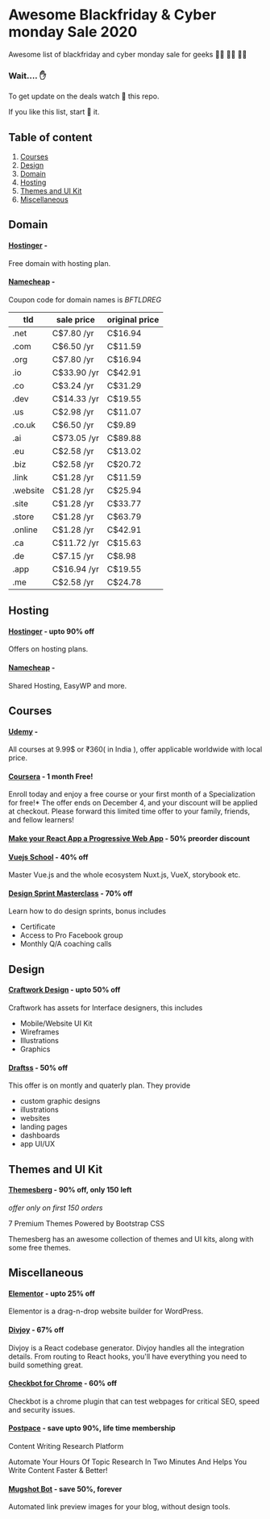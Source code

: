 # Awesome Blackfriday & Cyber monday Sale 2020
Awesome list of blackfriday and cyber monday sale for geeks 🐱‍💻 👨‍💻 👩‍💻

### Wait.... ✋ 
To get update on the deals watch 👀 this repo.

If you like this list, start 🌟 it.

## Table of content
1. [Courses](#courses)
1. [Design](#design)
1. [Domain](#domain)
1. [Hosting](#hosting)
1. [Themes and UI Kit](#themes-and-ui-kit)
1. [Miscellaneous](#miscellaneous)


## Domain

#### [Hostinger](https://www.hostinger.com/) - 

Free domain with hosting plan.

#### [Namecheap](https://www.namecheap.com/) - 

Coupon code for domain names is *BFTLDREG*

| tld  | sale price | original price |
|------|------------|----------------|
| .net | C$7.80 /yr | C$16.94 |
| .com | C$6.50 /yr | C$11.59 |
| .org | C$7.80 /yr | C$16.94 |
| .io | C$33.90 /yr | C$42.91 |
| .co | C$3.24 /yr | C$31.29 |
| .dev | C$14.33 /yr | C$19.55 |
| .us | C$2.98 /yr | C$11.07 |
| .co.uk | C$6.50 /yr | C$9.89 |
| .ai | C$73.05 /yr | C$89.88 |
| .eu | C$2.58 /yr | C$13.02 |
| .biz | C$2.58 /yr | C$20.72 |
| .link | C$1.28 /yr | C$11.59 |
| .website | C$1.28 /yr | C$25.94 |
| .site | C$1.28 /yr | C$33.77 |
| .store | C$1.28 /yr | C$63.79 |
| .online | C$1.28 /yr | C$42.91 |
| .ca | C$11.72 /yr | C$15.63 |
| .de | C$7.15 /yr | C$8.98 |
| .app | C$16.94 /yr | C$19.55 |
| .me | C$2.58 /yr | C$24.78 |


## Hosting

#### [Hostinger](https://www.hostinger.com/) - upto 90% off 

Offers on hosting plans.

#### [Namecheap](https://www.namecheap.com/) - 

Shared Hosting, EasyWP and more.
  
## Courses

#### [Udemy](https://www.udemy.com/) - 

All courses at 9.99$ or ₹360( in India ), offer applicable worldwide with local price.

#### [Coursera](https://eventing.coursera.org/redirectSigned/eyJrZXkiOiJlbWFpbC5saW5rLm9wZW4iLCJ2YWx1ZSI6eyJ1cmwiOiJodHRwczovL3d3dy5jb3Vyc2VyYS5vcmcvc291bC8_dXRtX21lZGl1bT1lbWFpbCZ1dG1fc291cmNlPW1hcmtldGluZyZ1dG1fY2FtcGFpZ249ZjI1S29Da0NFZXVJVGxOWExOaDBNZyNleGNsdXNpdmVuZXdjb2xsZWN0aW9ucyIsInRyYWNraW5nIjp7InVzZXJJZCI6NDEwODY3OTMsInVzZXJFbWFpbCI6ImF0dWw3NTU1QGdtYWlsLmNvbSIsIm5vdGlmaWNhdGlvblR5cGUiOiJmY3dId0NQZEVldUJvOG04Xzdmb0FnIiwiY2FtcGFpZ25JZCI6Im1hcmtldGluZ34yMDIwLTExLTI0IiwiY2FtcGFpZ25Hcm91cCI6ImYyNUtvQ2tDRWV1SVRsTlhMTmgwTWciLCJsaW5rcyI6W119fSwidXNlcklkIjo0MTA4Njc5M30.1v-elMxM7KD9dQIlqOPbXRKseBdUvqxNnrrivGs89iY) - 1 month Free!

Enroll today and enjoy a free course or your first month of a Specialization for free!* The offer ends on December 4, and your discount will be applied at checkout. Please forward this limited time offer to your family, friends, and fellow learners!

#### [Make your React App a Progressive Web App](https://gumroad.com/l/react-pwa-course/ohyftxc) - 50% preorder discount


#### [Vuejs School](https://vueschool.io/sales/blackfriday) - 40% off 

Master Vue.js and the whole ecosystem Nuxt.js, VueX, storybook etc.

#### [Design Sprint Masterclass](https://go.ajsmart.com/blackfriday-sales) - 70% off

Learn how to do design sprints, bonus includes

- Certificate
- Access to Pro Facebook group
- Monthly Q/A coaching calls

## Design

#### [Craftwork Design](https://craftwork.design/black-friday/) - upto 50% off 

Craftwork has assets for Interface designers, this includes 
- Mobile/Website UI Kit
- Wireframes
- Illustrations 
- Graphics

#### [Draftss](https://draftss.com/?via=atul21) - 50% off  

This offer is on montly and quaterly plan. They provide 
- custom graphic designs
- illustrations
- websites
- landing pages
- dashboards
- app UI/UX

## Themes and UI Kit

#### [Themesberg](https://a.paddle.com/v2/click/113942/123690?link=3071) - 90% off, only 150 left

*offer only on first 150 orders*

7 Premium Themes Powered by Bootstrap CSS 

Themesberg has an awesome collection of themes and UI kits, along with some free themes.


## Miscellaneous

#### [Elementor](https://elementor.com/promotions/black-friday/) - upto 25% off

Elementor is a drag-n-drop website builder for WordPress.

#### [Divjoy](https://divjoy.com/) - 67% off

Divjoy is a React codebase generator. Divjoy handles all the integration details. From routing to React hooks, you'll have everything you need to build something great.

#### [Checkbot for Chrome](https://www.checkbot.io/) - 60% off 

Checkbot is a chrome plugin that can test webpages for critical SEO, speed and security issues.

#### [Postpace](https://pitchground.com/products/postpace) - save upto 90%, life time membership 

Content Writing Research Platform

Automate Your Hours Of Topic Research In Two Minutes And Helps You Write Content Faster & Better!

#### [Mugshot Bot](https://mugshotbot.com) - save 50%, forever

Automated link preview images for your blog, without design tools.

